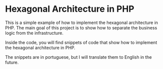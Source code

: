 # Hexagonal Architecture in PHP

This is a simple example of how to implement the hexagonal architecture in PHP.
The main goal of this project is to show how to separate the business logic from the infrastructure.

Inside the code, you will find snippets of code that show how to implement the hexagonal architecture in PHP.

The snippets are in portuguese, but I will translate them to English in the future.